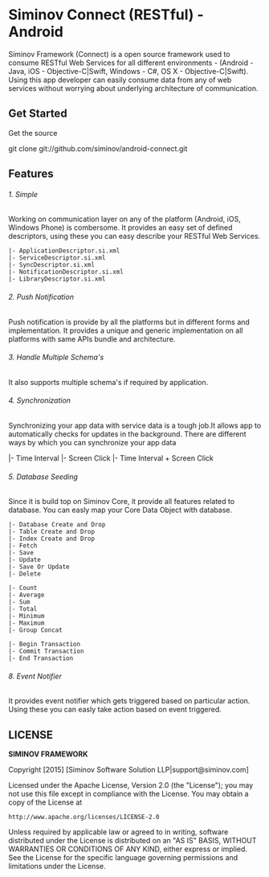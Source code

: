 Siminov Connect (RESTful) - Android
===================================================

Siminov Framework (Connect) is a open source framework used to consume RESTful Web Services for all different environments - (Android - Java, iOS - Objective-C|Swift, Windows - C#, OS X - Objective-C|Swift). Using this app developer can easily consume data from any of web services without worrying about underlying architecture of communication.

Get Started
-----------
Get the source

  git clone git://github.com/siminov/android-connect.git
  
	
Features
--------

###### 1. Simple
Working on communication layer on any of the platform (Android, iOS, Windows Phone) is combersome. It provides an easy set of defined descriptors, using these you can easy describe your RESTful Web Services.

	|- ApplicationDescriptor.si.xml 
	|- ServiceDescriptor.si.xml
	|- SyncDescriptor.si.xml
	|- NotificationDescriptor.si.xml
	|- LibraryDescriptor.si.xml

###### 2. Push Notification
Push notification is provide by all the platforms but in different forms and implementation. It provides a unique and generic implementation on all platforms with same APIs bundle and architecture.

###### 3. Handle Multiple Schema's
It also supports multiple schema's if required by application.

###### 4. Synchronization
Synchronizing your app data with service data is a tough job.It allows app to automatically checks for updates in the background. There are different ways by which you can synchronize your app data

  |- Time Interval
  |- Screen Click
  |- Time Interval + Screen Click

###### 5. Database Seeding
Since it is build top on Siminov Core, it provide all features related to database. You can easly map your Core Data Object with database.

	|- Database Create and Drop
	|- Table Create and Drop
	|- Index Create and Drop
	|- Fetch
	|- Save
	|- Update
	|- Save Or Update
	|- Delete
	
	|- Count
	|- Average
	|- Sum
	|- Total
	|- Minimum
	|- Maximum
	|- Group Concat
	
	|- Begin Transaction
	|- Commit Transaction
	|- End Transaction
	
	

###### 8. Event Notifier
It provides event notifier which gets triggered based on particular action. Using these you can easly take action based on event triggered.


LICENSE
-------

 
<b> SIMINOV FRAMEWORK </b>
 <p>
 Copyright [2015] [Siminov Software Solution LLP|support@siminov.com]
 
 Licensed under the Apache License, Version 2.0 (the "License");
 you may not use this file except in compliance with the License.
 You may obtain a copy of the License at
 
    http://www.apache.org/licenses/LICENSE-2.0
 
 Unless required by applicable law or agreed to in writing, software
 distributed under the License is distributed on an "AS IS" BASIS,
 WITHOUT WARRANTIES OR CONDITIONS OF ANY KIND, either express or implied.
 See the License for the specific language governing permissions and
 limitations under the License.

